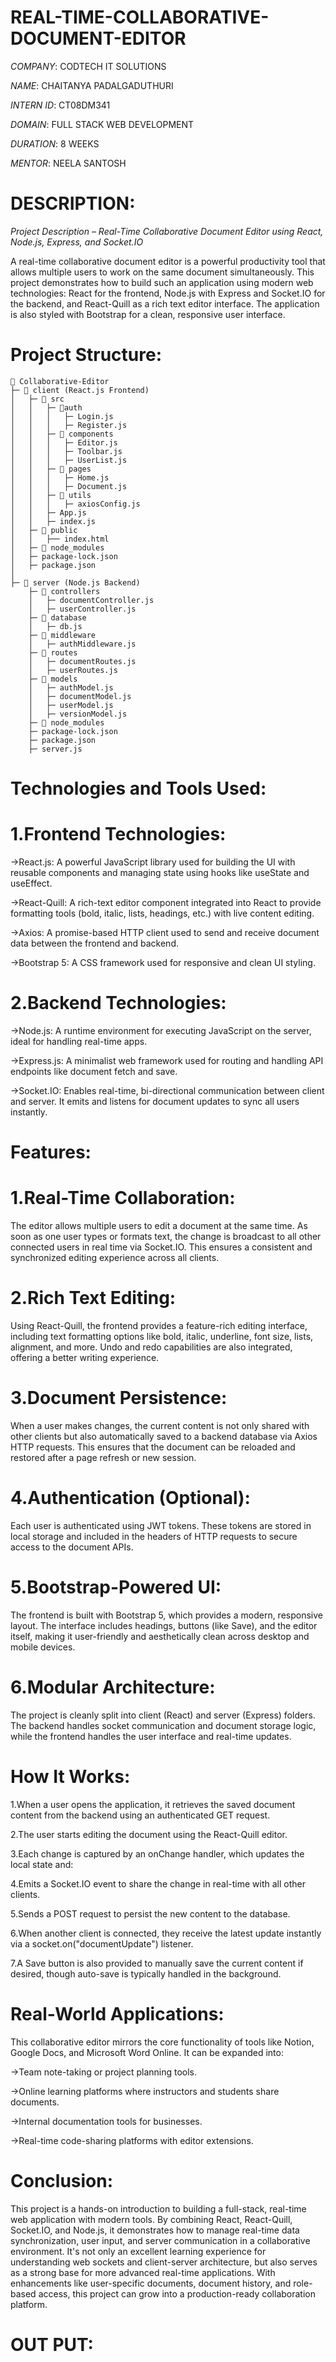 # REAL-TIME-COLLABORATIVE-DOCUMENT-EDITOR

*COMPANY*: CODTECH IT SOLUTIONS

*NAME*: CHAITANYA PADALGADUTHURI

*INTERN ID*: CT08DM341

*DOMAIN*: FULL STACK WEB DEVELOPMENT

*DURATION*: 8 WEEKS

*MENTOR*: NEELA SANTOSH

# DESCRIPTION:

*Project Description – Real-Time Collaborative Document Editor using React, Node.js, Express, and Socket.IO*

A real-time collaborative document editor is a powerful productivity tool that allows multiple users to work on the same document simultaneously. This project demonstrates how to build such an application using modern web technologies: React for the frontend, Node.js with Express and Socket.IO for the backend, and React-Quill as a rich text editor interface. The application is also styled with Bootstrap for a clean, responsive user interface.

# Project Structure:
    📁 Collaborative-Editor 
    ├─ 📂 client (React.js Frontend) 
    │   ├─ 📂 src 
    │   │   ├─ 📂auth 
    │   │   │   ├─ Login.js
    │   │   │   ├─ Register.js          
    │   │   ├─ 📂 components 
    │   │   │   ├─ Editor.js 
    │   │   │   ├─ Toolbar.js 
    │   │   │   ├─ UserList.js 
    │   │   ├─ 📂 pages 
    │   │   │   ├─ Home.js 
    │   │   │   ├─ Document.js 
    │   │   ├─ 📂 utils 
    │   │   │   ├─ axiosConfig.js
    │   │   ├─ App.js 
    │   │   ├─ index.js 
    │   ├─ 📂 public
    │   │   ├── index.html
    │   ├─ 📂 node_modules
    │   ├─ package-lock.json 
    │   ├─ package.json  
    │    
    ├─ 📂 server (Node.js Backend) 
        ├─ 📂 controllers
        │   ├─ documentController.js
        │   ├─ userController.js
        ├─ 📂 database
        │   ├─ db.js
        ├─ 📂 middleware
        │   ├─ authMiddleware.js
        ├─ 📂 routes 
        │   ├─ documentRoutes.js
        │   ├─ userRoutes.js
        ├─ 📂 models 
        │   ├─ authModel.js
        │   ├─ documentModel.js 
        │   ├─ userModel.js 
        │   ├─ versionModel.js
        ├─ 📂 node_modules
        ├─ package-lock.json
        ├─ package.json
        ├─ server.js

# Technologies and Tools Used:


 # 1.Frontend Technologies:
   ->React.js: A powerful JavaScript library used for building the UI with reusable components and managing state using hooks like useState and useEffect.

   ->React-Quill: A rich-text editor component integrated into React to provide formatting tools (bold, italic, lists, headings, etc.) with live content editing.

   ->Axios: A promise-based HTTP client used to send and receive document data between the frontend and backend.

   ->Bootstrap 5: A CSS framework used for responsive and clean UI styling.

 # 2.Backend Technologies:
   ->Node.js: A runtime environment for executing JavaScript on the server, ideal for handling real-time apps.

  ->Express.js: A minimalist web framework used for routing and handling API endpoints like document fetch and save.

->Socket.IO: Enables real-time, bi-directional communication between client and server. It emits and listens for document updates to sync all users instantly.

# Features:

# 1.Real-Time Collaboration:
The editor allows multiple users to edit a document at the same time. As soon as one user types or formats text, the change is broadcast to all other connected users in real time via Socket.IO. This ensures a consistent and synchronized editing experience across all clients.

# 2.Rich Text Editing:
Using React-Quill, the frontend provides a feature-rich editing interface, including text formatting options like bold, italic, underline, font size, lists, alignment, and more. Undo and redo capabilities are also integrated, offering a better writing experience.

# 3.Document Persistence:
When a user makes changes, the current content is not only shared with other clients but also automatically saved to a backend database via Axios HTTP requests. This ensures that the document can be reloaded and restored after a page refresh or new session.

# 4.Authentication (Optional):
Each user is authenticated using JWT tokens. These tokens are stored in local storage and included in the headers of HTTP requests to secure access to the document APIs.

# 5.Bootstrap-Powered UI:
The frontend is built with Bootstrap 5, which provides a modern, responsive layout. The interface includes headings, buttons (like Save), and the editor itself, making it user-friendly and aesthetically clean across desktop and mobile devices.

# 6.Modular Architecture:
The project is cleanly split into client (React) and server (Express) folders. The backend handles socket communication and document storage logic, while the frontend handles the user interface and real-time updates.


# How It Works:
1.When a user opens the application, it retrieves the saved document content from the backend using an authenticated GET request.

2.The user starts editing the document using the React-Quill editor.

3.Each change is captured by an onChange handler, which updates the local state and:

4.Emits a Socket.IO event to share the change in real-time with all other clients.

5.Sends a POST request to persist the new content to the database.

6.When another client is connected, they receive the latest update instantly via a socket.on("documentUpdate") listener.

7.A Save button is also provided to manually save the current content if desired, though auto-save is typically handled in the background.

# Real-World Applications:
This collaborative editor mirrors the core functionality of tools like Notion, Google Docs, and Microsoft Word Online. It can be expanded into:

->Team note-taking or project planning tools.

->Online learning platforms where instructors and students share documents.

->Internal documentation tools for businesses.

->Real-time code-sharing platforms with editor extensions.


# Conclusion:
This project is a hands-on introduction to building a full-stack, real-time web application with modern tools. By combining React, React-Quill, Socket.IO, and Node.js, it demonstrates how to manage real-time data synchronization, user input, and server communication in a collaborative environment. It's not only an excellent learning experience for understanding web sockets and client-server architecture, but also serves as a strong base for more advanced real-time applications. With enhancements like user-specific documents, document history, and role-based access, this project can grow into a production-ready collaboration platform.


# OUT PUT:

